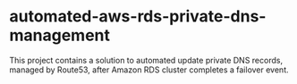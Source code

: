# automated-aws-rds-private-dns-management
This project contains a solution to automated update private DNS records, managed by Route53, after Amazon RDS cluster completes a failover event.

